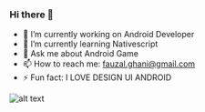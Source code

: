 ### Hi there 👋

- 🔭 I’m currently working on Android Developer
- 🌱 I’m currently learning Nativescript
- 💬 Ask me about Android Game 
- 📫 How to reach me: fauzal.ghani@gmail.com
- ⚡ Fun fact: I LOVE DESIGN UI ANDROID

![alt text](http://sistec.co.id/Upload2.png)
